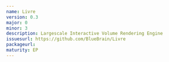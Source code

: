 ```yaml
---
name: Livre
version: 0.3
major: 0
minor: 3
description: Largescale Interactive Volume Rendering Engine
issuesurl: https://github.com/BlueBrain/Livre
packageurl: 
maturity: EP
---
```

